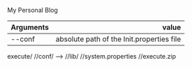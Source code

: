 
My Personal Blog

| Arguments   |      value      | 
|-------------| ---------------:|
| --conf      |  absolute path of the Init.properties file   | 

execute/
    //conf/ -->
    //lib/
    //system.properties
    //execute.zip
